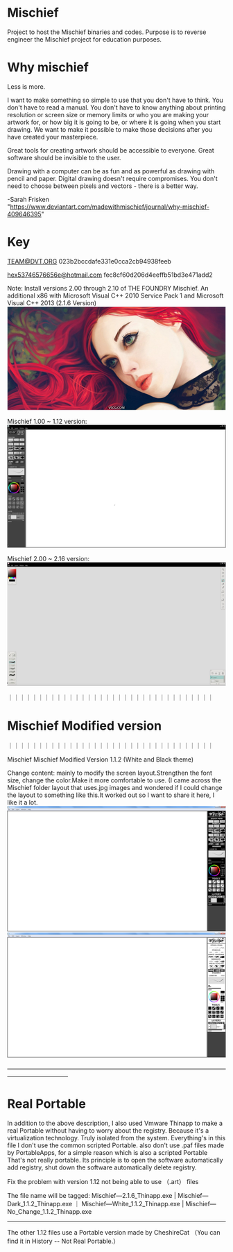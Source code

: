 # Mischief
Project to host the Mischief binaries and codes. Purpose is to reverse engineer the Mischief project for education purposes.

# Why mischief 
Less is more.

I want to make something so simple to use that you don't have to think. You don't have to read a manual. You don't have to know anything about printing resolution or screen size or memory limits or who you are making your artwork for, or how big it is going to be, or where it is going when you start drawing. We want to make it possible to make those decisions after you have created your masterpiece.

Great tools for creating artwork should be accessible to everyone.  Great software should be invisible to the user.

Drawing with a computer can be as fun and as powerful as drawing with pencil and paper. Digital drawing doesn't require compromises.  You don't need to choose between pixels and vectors - there is a better way.

-Sarah Frisken
"https://www.deviantart.com/madewithmischief/journal/why-mischief-409646395"


# Key

TEAM@DVT.ORG
023b2bccdafe331e0cca2cb94938feeb

hex53746576656e@hotmail.com
fec8cf60d206d4eeffb51bd3e471add2


Note: Install versions 2.00 through 2.10 of THE FOUNDRY Mischief. An additional  x86 with Microsoft Visual C++ 2010 Service Pack 1 and  Microsoft Visual C++ 2013 (2.1.6 Version)
![image](https://github.com/Aram-Lin/Mischief-Draw-All-version/blob/main/photo/030459gik5pspim7zsp07q.jpg)

Mischief 1.00 ~ 1.12 version:
![image](https://github.com/Aram-Lin/Mischief-Draw-All-version/blob/main/photo/Snipaste_2022-10-11_15-28-11.jpg)

Mischief 2.00 ~ 2.16 version:
![image](https://github.com/Aram-Lin/Mischief-Draw-All-version/blob/main/photo/Snipaste_2022-10-11_15-26-44.jpg)

｜｜｜｜｜｜｜｜｜｜｜｜｜｜｜｜｜｜｜｜｜｜｜｜｜｜｜｜｜｜｜｜｜｜
#                                        Mischief Modified version

｜｜｜｜｜｜｜｜｜｜｜｜｜｜｜｜｜｜｜｜｜｜｜｜｜｜｜｜｜｜｜｜｜｜

Mischief Mischief Modified Version 1.1.2 (White and Black theme)

Change content: mainly to modify the screen layout.Strengthen the font size, change the color.Make it more comfortable to use.
(I came across the Mischief folder layout that uses.jpg images and wondered if I could change the layout to something like this.It worked out so I want to share it here, I like it a lot.
![image](https://github.com/Aram-Lin/Mischief-Draw-All-version/blob/main/photo/1111.png)
![image](https://github.com/Aram-Lin/Mischief-Draw-All-version/blob/main/photo/2222.png)

——————————————————————————————————————————————
# Real Portable
In addition to the above description, I also used Vmware Thinapp to make a real Portable without having to worry about the registry.     Because it's a virtualization technology.     Truly isolated from the system. Everything's in this file  I don't use the common scripted Portable. also don't use .paf files made by PortableApps, 
 for a simple reason which is also a scripted Portable  That's not really portable.     Its principle is to open the software automatically add registry, shut down the software automatically delete registry.

Fix the problem with version 1.12 not being able to use （.art） files 

The file name will be tagged:
Mischief—2.1.6_Thinapp.exe | Mischief—Dark_1.1.2_Thinapp.exe ｜ Mischief—White_1.1.2_Thinapp.exe | Mischief—No_Change_1.1.2_Thinapp.exe 
_____________________________________________
The other 1.12 files use a Portable version made by CheshireCat （You can find it in History -- Not Real Portable.）
